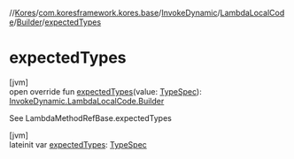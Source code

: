 //[Kores](../../../../../index.md)/[com.koresframework.kores.base](../../../index.md)/[InvokeDynamic](../../index.md)/[LambdaLocalCode](../index.md)/[Builder](index.md)/[expectedTypes](expected-types.md)

# expectedTypes

[jvm]\
open override fun [expectedTypes](expected-types.md)(value: [TypeSpec](../../../-type-spec/index.md)): [InvokeDynamic.LambdaLocalCode.Builder](index.md)

See LambdaMethodRefBase.expectedTypes

[jvm]\
lateinit var [expectedTypes](expected-types.md): [TypeSpec](../../../-type-spec/index.md)
